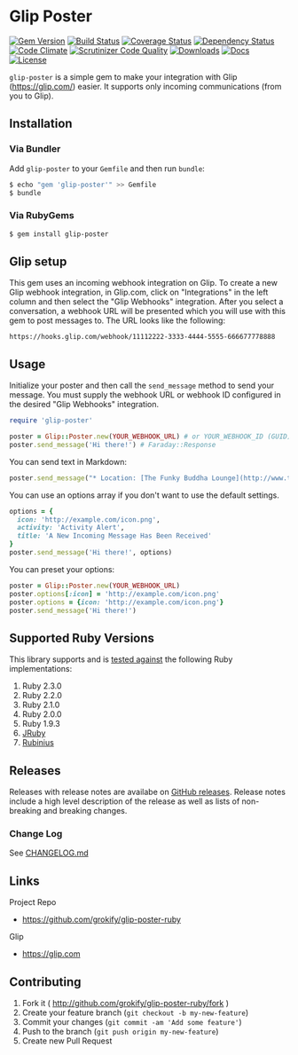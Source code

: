 Glip Poster
===========

[![Gem Version][gem-version-svg]][gem-version-link]
[![Build Status][build-status-svg]][build-status-link]
[![Coverage Status][coverage-status-svg]][coverage-status-link]
[![Dependency Status][dependency-status-svg]][dependency-status-link]
[![Code Climate][codeclimate-status-svg]][codeclimate-status-link]
[![Scrutinizer Code Quality][scrutinizer-status-svg]][scrutinizer-status-link]
[![Downloads][downloads-svg]][downloads-link]
[![Docs][docs-rubydoc-svg]][docs-rubydoc-link]
[![License][license-svg]][license-link]

`glip-poster` is a simple gem to make your integration with Glip (https://glip.com/) easier. It supports only incoming communications (from you to Glip).

## Installation

### Via Bundler

Add `glip-poster` to your `Gemfile` and then run `bundle`:

```sh
$ echo "gem 'glip-poster'" >> Gemfile
$ bundle
```

### Via RubyGems

```sh
$ gem install glip-poster
```

## Glip setup

This gem uses an incoming webhook integration on Glip. To create a new Glip webhook integration, in Glip.com, click on "Integrations" in the left column and then select the "Glip Webhooks" integration. After you select a conversation, a webhook URL will be presented which you will use with this gem to post messages to. The URL looks like the following:

```http
https://hooks.glip.com/webhook/11112222-3333-4444-5555-666677778888
```

## Usage

Initialize your poster and then call the `send_message` method to send your message. You must supply the webhook URL or webhook ID configured in the desired "Glip Webhooks" integration.

```ruby
require 'glip-poster'

poster = Glip::Poster.new(YOUR_WEBHOOK_URL) # or YOUR_WEBHOOK_ID (GUID)
poster.send_message('Hi there!') # Faraday::Response
```

You can send text in Markdown:

```ruby
poster.send_message("* Location: [The Funky Buddha Lounge](http://www.thefunkybuddha.com)\n*Beer Advocate Rating: [99](http://tinyurl.com/psf4uzq)")
```

You can use an options array if you don't want to use the default settings.

```ruby
options = {
  icon: 'http://example.com/icon.png',
  activity: 'Activity Alert',
  title: 'A New Incoming Message Has Been Received'
}
poster.send_message('Hi there!', options)
```

You can preset your options:

```ruby
poster = Glip::Poster.new(YOUR_WEBHOOK_URL)
poster.options[:icon] = 'http://example.com/icon.png'
poster.options = {icon: 'http://example.com/icon.png'}
poster.send_message('Hi there!')
```

## Supported Ruby Versions

This library supports and is [tested against](https://travis-ci.org/grokify/glip-poster-ruby) the following Ruby implementations:

1. Ruby 2.3.0
2. Ruby 2.2.0
3. Ruby 2.1.0
4. Ruby 2.0.0
5. Ruby 1.9.3
6. [JRuby](http://jruby.org/)
7. [Rubinius](http://rubinius.com/)

## Releases

Releases with release notes are availabe on [GitHub releases](https://github.com/grokify/glip-poster/releases). Release notes include a high level description of the release as well as lists of non-breaking and breaking changes.

### Change Log

See [CHANGELOG.md](CHANGELOG.md)

## Links

Project Repo

* https://github.com/grokify/glip-poster-ruby

Glip

* https://glip.com

## Contributing

1. Fork it ( http://github.com/grokify/glip-poster-ruby/fork )
2. Create your feature branch (`git checkout -b my-new-feature`)
3. Commit your changes (`git commit -am 'Add some feature'`)
4. Push to the branch (`git push origin my-new-feature`)
5. Create new Pull Request

 [gem-version-svg]: https://badge.fury.io/rb/glip-poster.svg
 [gem-version-link]: http://badge.fury.io/rb/glip-poster
 [downloads-svg]: http://ruby-gem-downloads-badge.herokuapp.com/glip-poster
 [downloads-link]: https://rubygems.org/gems/glip-poster
 [build-status-svg]: https://api.travis-ci.org/grokify/glip-poster-ruby.svg?branch=master
 [build-status-link]: https://travis-ci.org/grokify/glip-poster-ruby
 [coverage-status-svg]: https://coveralls.io/repos/grokify/glip-poster-ruby/badge.svg?branch=master
 [coverage-status-link]: https://coveralls.io/r/grokify/glip-poster-ruby?branch=master
 [dependency-status-svg]: https://gemnasium.com/grokify/glip-poster-ruby.svg
 [dependency-status-link]: https://gemnasium.com/grokify/glip-poster-ruby
 [codeclimate-status-svg]: https://codeclimate.com/github/grokify/glip-poster-ruby/badges/gpa.svg
 [codeclimate-status-link]: https://codeclimate.com/github/grokify/glip-poster-ruby
 [scrutinizer-status-svg]: https://scrutinizer-ci.com/g/grokify/glip-poster-ruby/badges/quality-score.png?b=master
 [scrutinizer-status-link]: https://scrutinizer-ci.com/g/grokify/glip-poster-ruby/?branch=master
 [docs-rubydoc-svg]: https://img.shields.io/badge/docs-rubydoc-blue.svg
 [docs-rubydoc-link]: http://www.rubydoc.info/gems/glip-poster/
 [license-svg]: https://img.shields.io/badge/license-MIT-blue.svg
 [license-link]: https://github.com/grokify/glip-poster-ruby/blob/master/LICENSE.txt
